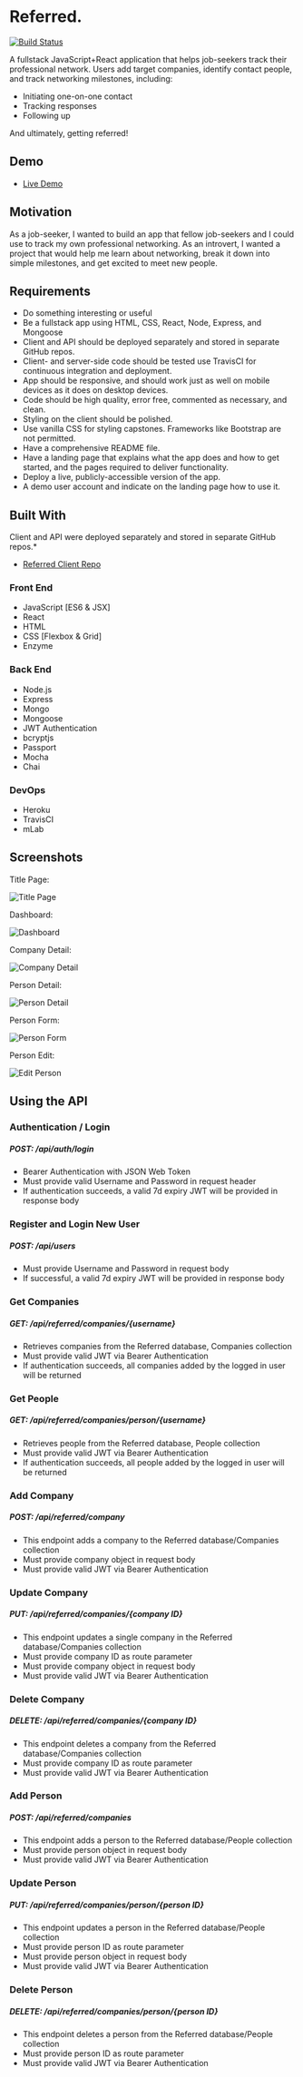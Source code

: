 # Referred.

[![Build Status](https://travis-ci.org/jennifer/referred-client.svg?branch=master)](https://travis-ci.org/jennifer/referred-client)

A fullstack JavaScript+React application that helps job-seekers track their professional network. Users add target companies, identify contact people, and track networking milestones, including:
* Initiating one-on-one contact
* Tracking responses
* Following up

And ultimately, getting referred!

## Demo

- [Live Demo](https://referred-app.herokuapp.com/)

## Motivation

As a job-seeker, I wanted to build an app that fellow job-seekers and I could use to track my own professional networking. As an introvert, I wanted a project that would help me learn about networking, break it down into simple milestones, and get excited to meet new people.

## Requirements
* Do something interesting or useful
* Be a fullstack app using HTML, CSS, React, Node, Express, and Mongoose
* Client and API should be deployed separately and stored in separate GitHub repos. 
* Client- and server-side code should be tested use TravisCI for continuous integration and deployment.
* App should be responsive, and should work just as well on mobile devices as it does on desktop devices.
* Code should be high quality, error free, commented as necessary, and clean.
* Styling on the client should be polished.
* Use vanilla CSS for styling capstones. Frameworks like Bootstrap are not permitted. 
* Have a comprehensive README file.
* Have a landing page that explains what the app does and how to get started, and the pages required to deliver functionality.
* Deploy a live, publicly-accessible version of the app.
* A demo user account and indicate on the landing page how to use it.

## Built With
Client and API were deployed separately and stored in separate GitHub repos.* 
- [Referred Client Repo](https://github.com/jennifer/referred-client)

### Front End
* JavaScript [ES6 & JSX]
* React
* HTML
* CSS [Flexbox & Grid]
* Enzyme

### Back End
* Node.js
* Express
* Mongo
* Mongoose
* JWT Authentication
* bcryptjs
* Passport
* Mocha
* Chai

### DevOps
* Heroku
* TravisCI
* mLab

## Screenshots

Title Page:

![Title Page](https://i.imgur.com/NbXf0tw.jpg)

Dashboard:

![Dashboard](https://i.imgur.com/qro3lBu.jpg)

Company Detail:

![Company Detail](https://i.imgur.com/dPmFpAu.jpg)

Person Detail:

![Person Detail](https://i.imgur.com/25n3emm.jpg)

Person Form:

![Person Form](https://i.imgur.com/c7TaQqC.jpg)

Person Edit:

![Edit Person](https://i.imgur.com/x6Fsbb6.jpg)


## Using the API

### Authentication / Login
##### POST: /api/auth/login

* Bearer Authentication with JSON Web Token
* Must provide valid Username and Password in request header
* If authentication succeeds, a valid 7d expiry JWT will be provided in response body

### Register and Login New User
##### POST: /api/users 

* Must provide Username and Password in request body
* If successful, a valid 7d expiry JWT will be provided in response body

### Get Companies
##### GET: /api/referred/companies/{username}

* Retrieves companies from the Referred database, Companies collection
* Must provide valid JWT via Bearer Authentication
* If authentication succeeds, all companies added by the logged in user will be returned

### Get People
##### GET: /api/referred/companies/person/{username}

* Retrieves people from the Referred database, People collection
* Must provide valid JWT via Bearer Authentication
* If authentication succeeds, all people added by the logged in user will be returned

### Add Company
##### POST: /api/referred/company

* This endpoint adds a company to the Referred database/Companies collection
* Must provide company object in request body
* Must provide valid JWT via Bearer Authentication

### Update Company
##### PUT: /api/referred/companies/{company ID}

* This endpoint updates a single company in the Referred database/Companies collection
* Must provide company ID as route parameter
* Must provide company object in request body
* Must provide valid JWT via Bearer Authentication

### Delete Company
##### DELETE: /api/referred/companies/{company ID}

* This endpoint deletes a company from the Referred database/Companies collection
* Must provide company ID as route parameter
* Must provide valid JWT via Bearer Authentication

### Add Person
##### POST: /api/referred/companies

* This endpoint adds a person to the Referred database/People collection
* Must provide person object in request body
* Must provide valid JWT via Bearer Authentication

### Update Person
##### PUT: /api/referred/companies/person/{person ID}

* This endpoint updates a person in the Referred database/People collection
* Must provide person ID as route parameter
* Must provide person object in request body
* Must provide valid JWT via Bearer Authentication

### Delete Person
##### DELETE: /api/referred/companies/person/{person ID}

* This endpoint deletes a person from the Referred database/People collection
* Must provide person ID as route parameter
* Must provide valid JWT via Bearer Authentication